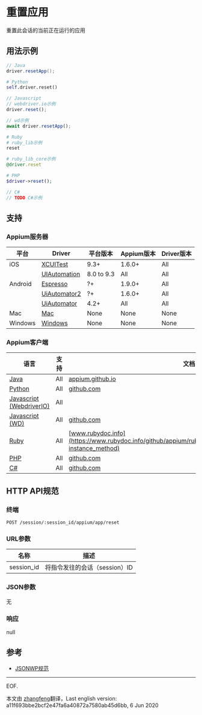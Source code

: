 
# 重置应用

重置此会话的当前正在运行的应用

## 用法示例

```java
// Java
driver.resetApp();

```

```python
# Python
self.driver.reset()

```

```javascript
// Javascript
// webdriver.io示例
driver.reset();

// wd示例
await driver.resetApp();

```

```ruby
# Ruby
# ruby_lib示例
reset

# ruby_lib_core示例
@driver.reset

```

```php
# PHP
$driver->reset();

```

```csharp
// C#
// TODO C#示例

```



## 支持


### Appium服务器

|平台|Driver|平台版本|Appium版本|Driver版本|
|--------|----------------|------|--------------|--------------|
| iOS | [XCUITest](/docs/en/drivers/ios-xcuitest.md) | 9.3+ | 1.6.0+ | All |
|  | [UIAutomation](/docs/en/drivers/ios-uiautomation.md) | 8.0 to 9.3 | All | All |
| Android | [Espresso](/docs/en/drivers/android-espresso.md) | ?+ | 1.9.0+ | All |
|  | [UiAutomator2](/docs/en/drivers/android-uiautomator2.md) | ?+ | 1.6.0+ | All |
|  | [UiAutomator](/docs/en/drivers/android-uiautomator.md) | 4.2+ | All | All |
| Mac | [Mac](/docs/en/drivers/mac.md) | None | None | None |
| Windows | [Windows](/docs/en/drivers/windows.md) | None | None | None |



### Appium客户端

|语言|支持|文档|
|--------|-------|-------------|
|[Java](https://github.com/appium/java-client/releases/latest)| All | [appium.github.io](https://appium.github.io/java-client/io/appium/java_client/InteractsWithApps.html#resetApp--) |
|[Python](https://github.com/appium/python-client/releases/latest)| All | [github.com](https://github.com/appium/python-client/blob/master/README.md#resetting-an-application) |
|[Javascript (WebdriverIO)](http://webdriver.io/index.html)| All |  |
|[Javascript (WD)](https://github.com/admc/wd/releases/latest)| All | [github.com](https://github.com/admc/wd/blob/master/lib/commands.js#L2827) |
|[Ruby](https://github.com/appium/ruby_lib/releases/latest)| All | [www.rubydoc.info](https://www.rubydoc.info/github/appium/ruby_lib_core/Appium/Core/Device#reset-instance_method) |
|[PHP](https://github.com/appium/php-client/releases/latest)| All | [github.com](https://github.com/appium/php-client/) |
|[C#](https://github.com/appium/appium-dotnet-driver/releases/latest)| All | [github.com](https://github.com/appium/appium-dotnet-driver/) |


## HTTP API规范


### 终端

`POST /session/:session_id/appium/app/reset`


### URL参数

|名称|描述|
|----|-----------|
|session_id|将指令发往的会话（session）ID|


### JSON参数

无


### 响应

null


## 参考

* [JSONWP规范](https://github.com/appium/appium-base-driver/blob/master/lib/protocol/routes.js#L545)

---
EOF.

本文由 [zhangfeng](https://github.com/zhangfeng91)翻译，Last english version: a11f693bbe2bcf2e47fa6a40872a7580ab45d6bb, 6 Jun 2020

